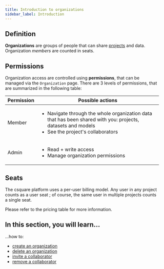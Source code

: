 ```yaml
---
title: Introduction to organizations
sidebar_label: Introduction
---
```


## Definition

**Organizations** are groups of people that can share [projects](../projects/introduction) and data.
Organization _members_ are counted in seats.

## Permissions

Organization access are controlled using **permissions**, that can be managed via the `Organization` page. There are 3
levels of permissions, that are summarized in the following table:

| Permission | Possible actions                                                                                                                                                     |
| ---------- | -------------------------------------------------------------------------------------------------------------------------------------------------------------------- |
| Member     | <ul><li>Navigate through the whole organization data that has been shared with you: projects, datasets and models</li> <li>See the project's collaborators</li></ul> |
| Admin      | <ul><li>Read + write access</li><li>Manage organization permissions</li></ul>                                                                                        |

## Seats

The csquare platform uses a per-user billing model.
Any user in any project counts as a user seat ; of course, the same user in multiple projects counts a single seat.

Please refer to the pricing table for more information.

## In this section, you will learn...

...how to:

- [create an organization](create-organization.mdx)
- [delete an organization](delete-organization.mdx)
- [invite a collaborator](invite-member.mdx)
- [remove a collaborator](remove-member.mdx)
